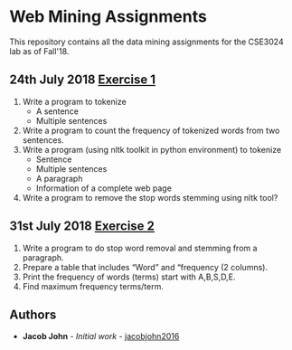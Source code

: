 # Web Mining Assignments

This repository contains all the data mining assignments for the CSE3024 lab as of Fall'18.

## 24th July 2018 [Exercise 1](https://github.com/jacobjohn2016/Web-Mining-Assignments/blob/master/24-7-18/Exercise-1.ipynb)
1. Write a program to tokenize
    * A sentence
    * Multiple sentences
2. Write a program to count the frequency of tokenized words from two sentences.
3. Write a program (using nltk toolkit in python environment) to tokenize
    * Sentence
    * Multiple sentences
    * A paragraph
    * Information of a complete web page
4. Write a program to remove the stop words stemming using nltk tool?

## 31st July 2018 [Exercise 2](https://github.com/jacobjohn2016/Web-Mining-Assignments/blob/master/31-7-18/Exercise-2.ipynb)
1. Write a program to do stop word removal and stemming from a paragraph.
2. Prepare a table that includes “Word” and “frequency (2 columns). 
3. Print the frequency of words (terms) start with A,B,S,D,E. 
4. Find maximum frequency terms/term.

## Authors

* **Jacob John** - *Initial work* - [jacobjohn2016](github.com/jacobjohn2016/)
